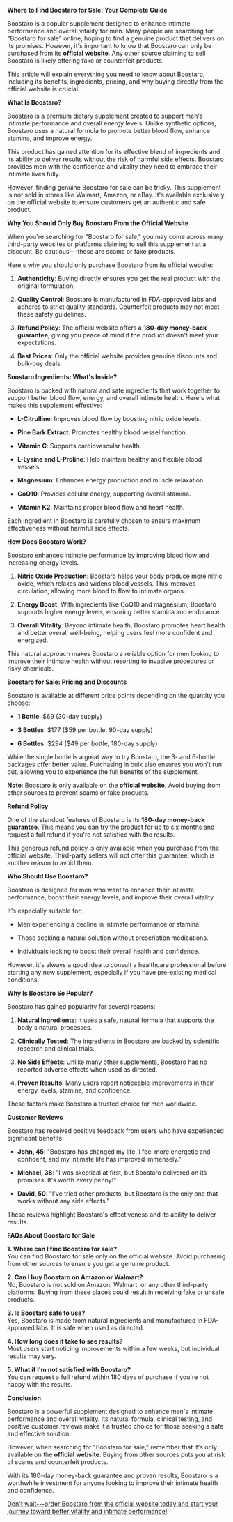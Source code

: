 **Where to Find Boostaro for Sale: Your Complete Guide**

Boostaro is a popular supplement designed to enhance intimate
performance and overall vitality for men. Many people are searching for
"Boostaro for sale" online, hoping to find a genuine product that
delivers on its promises. However, it's important to know that Boostaro
can only be purchased from its **official website**. Any other source
claiming to sell Boostaro is likely offering fake or counterfeit
products.

This article will explain everything you need to know about Boostaro,
including its benefits, ingredients, pricing, and why buying directly
from the official website is crucial.

**What Is Boostaro?**

Boostaro is a premium dietary supplement created to support men's
intimate performance and overall energy levels. Unlike synthetic
options, Boostaro uses a natural formula to promote better blood flow,
enhance stamina, and improve energy.

This product has gained attention for its effective blend of ingredients
and its ability to deliver results without the risk of harmful side
effects. Boostaro provides men with the confidence and vitality they
need to embrace their intimate lives fully.

However, finding genuine Boostaro for sale can be tricky. This
supplement is not sold in stores like Walmart, Amazon, or eBay. It's
available exclusively on the official website to ensure customers get an
authentic and safe product.

**Why You Should Only Buy Boostaro From the Official Website**

When you're searching for "Boostaro for sale," you may come across many
third-party websites or platforms claiming to sell this supplement at a
discount. Be cautious---these are scams or fake products.

Here's why you should only purchase Boostaro from its official website:

1.  **Authenticity**: Buying directly ensures you get the real product
    with the original formulation.

2.  **Quality Control**: Boostaro is manufactured in FDA-approved labs
    and adheres to strict quality standards. Counterfeit products may
    not meet these safety guidelines.

3.  **Refund Policy**: The official website offers a **180-day
    money-back guarantee**, giving you peace of mind if the product
    doesn't meet your expectations.

4.  **Best Prices**: Only the official website provides genuine
    discounts and bulk-buy deals.

**Boostaro Ingredients: What's Inside?**

Boostaro is packed with natural and safe ingredients that work together
to support better blood flow, energy, and overall intimate health.
Here's what makes this supplement effective:

-   **L-Citrulline**: Improves blood flow by boosting nitric oxide
    levels.

-   **Pine Bark Extract**: Promotes healthy blood vessel function.

-   **Vitamin C**: Supports cardiovascular health.

-   **L-Lysine and L-Proline**: Help maintain healthy and flexible blood
    vessels.

-   **Magnesium**: Enhances energy production and muscle relaxation.

-   **CoQ10**: Provides cellular energy, supporting overall stamina.

-   **Vitamin K2**: Maintains proper blood flow and heart health.

Each ingredient in Boostaro is carefully chosen to ensure maximum
effectiveness without harmful side effects.

**How Does Boostaro Work?**

Boostaro enhances intimate performance by improving blood flow and
increasing energy levels.

1.  **Nitric Oxide Production**: Boostaro helps your body produce more
    nitric oxide, which relaxes and widens blood vessels. This improves
    circulation, allowing more blood to flow to intimate organs.

2.  **Energy Boost**: With ingredients like CoQ10 and magnesium,
    Boostaro supports higher energy levels, ensuring better stamina and
    endurance.

3.  **Overall Vitality**: Beyond intimate health, Boostaro promotes
    heart health and better overall well-being, helping users feel more
    confident and energized.

This natural approach makes Boostaro a reliable option for men looking
to improve their intimate health without resorting to invasive
procedures or risky chemicals.

**Boostaro for Sale: Pricing and Discounts**

Boostaro is available at different price points depending on the
quantity you choose:

-   **1 Bottle**: \$69 (30-day supply)

-   **3 Bottles**: \$177 (\$59 per bottle, 90-day supply)

-   **6 Bottles**: \$294 (\$49 per bottle, 180-day supply)

While the single bottle is a great way to try Boostaro, the 3- and
6-bottle packages offer better value. Purchasing in bulk also ensures
you won't run out, allowing you to experience the full benefits of the
supplement.

**Note**: Boostaro is only available on the **official website**. Avoid
buying from other sources to prevent scams or fake products.

**Refund Policy**

One of the standout features of Boostaro is its **180-day money-back
guarantee**. This means you can try the product for up to six months and
request a full refund if you're not satisfied with the results.

This generous refund policy is only available when you purchase from the
official website. Third-party sellers will not offer this guarantee,
which is another reason to avoid them.

**Who Should Use Boostaro?**

Boostaro is designed for men who want to enhance their intimate
performance, boost their energy levels, and improve their overall
vitality.

It's especially suitable for:

-   Men experiencing a decline in intimate performance or stamina.

-   Those seeking a natural solution without prescription medications.

-   Individuals looking to boost their overall health and confidence.

However, it's always a good idea to consult a healthcare professional
before starting any new supplement, especially if you have pre-existing
medical conditions.

**Why Is Boostaro So Popular?**

Boostaro has gained popularity for several reasons:

1.  **Natural Ingredients**: It uses a safe, natural formula that
    supports the body's natural processes.

2.  **Clinically Tested**: The ingredients in Boostaro are backed by
    scientific research and clinical trials.

3.  **No Side Effects**: Unlike many other supplements, Boostaro has no
    reported adverse effects when used as directed.

4.  **Proven Results**: Many users report noticeable improvements in
    their energy levels, stamina, and confidence.

These factors make Boostaro a trusted choice for men worldwide.

**Customer Reviews**

Boostaro has received positive feedback from users who have experienced
significant benefits:

-   **John, 45**: "Boostaro has changed my life. I feel more energetic
    and confident, and my intimate life has improved immensely."

-   **Michael, 38**: "I was skeptical at first, but Boostaro delivered
    on its promises. It's worth every penny!"

-   **David, 50**: "I've tried other products, but Boostaro is the only
    one that works without any side effects."

These reviews highlight Boostaro's effectiveness and its ability to
deliver results.

**FAQs About Boostaro for Sale**

**1. Where can I find Boostaro for sale?**\
You can find Boostaro for sale only on the official website. Avoid
purchasing from other sources to ensure you get a genuine product.

**2. Can I buy Boostaro on Amazon or Walmart?**\
No, Boostaro is not sold on Amazon, Walmart, or any other third-party
platforms. Buying from these places could result in receiving fake or
unsafe products.

**3. Is Boostaro safe to use?**\
Yes, Boostaro is made from natural ingredients and manufactured in
FDA-approved labs. It is safe when used as directed.

**4. How long does it take to see results?**\
Most users start noticing improvements within a few weeks, but
individual results may vary.

**5. What if I'm not satisfied with Boostaro?**\
You can request a full refund within 180 days of purchase if you're not
happy with the results.

**Conclusion**

Boostaro is a powerful supplement designed to enhance men's intimate
performance and overall vitality. Its natural formula, clinical testing,
and positive customer reviews make it a trusted choice for those seeking
a safe and effective solution.

However, when searching for "Boostaro for sale," remember that it's only
available on the **official website**. Buying from other sources puts
you at risk of scams and counterfeit products.

With its 180-day money-back guarantee and proven results, Boostaro is a
worthwhile investment for anyone looking to improve their intimate
health and confidence.

<a href="https://boostaro.org" target="_blank">Don't wait---order Boostaro from the official website today and start
your journey toward better vitality and intimate performance!</a>
